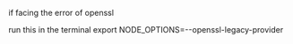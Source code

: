 if facing the error of openssl

run this in the terminal
export NODE_OPTIONS=--openssl-legacy-provider

